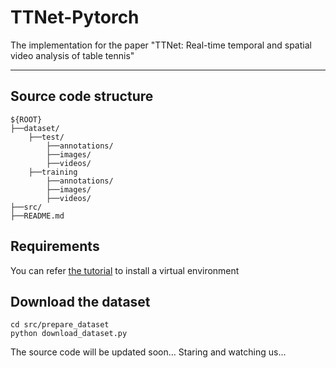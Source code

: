 # TTNet-Pytorch
The implementation for the paper "TTNet: Real-time temporal and spatial video analysis of table tennis"

---

## Source code structure
```shell script
${ROOT}
├──dataset/
    ├──test/
        ├──annotations/
        ├──images/
        ├──videos/
    ├──training
        ├──annotations/
        ├──images/
        ├──videos/
├──src/
├──README.md
```

## Requirements
You can refer [the tutorial](https://github.com/maudzung/virtual_environment_python3) to install a virtual environment

## Download the dataset
```shell script
cd src/prepare_dataset
python download_dataset.py
```

The source code will be updated soon... Staring and watching us...